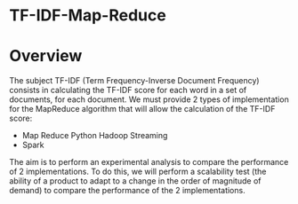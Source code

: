 # TF-IDF-Map-Reduce

# Overview
The subject TF-IDF (Term Frequency-Inverse Document Frequency) consists in calculating the TF-IDF score for each word in a set of documents, for each document. We must provide 2 types of implementation for the MapReduce algorithm that will allow the calculation of the TF-IDF score:
- Map Reduce Python Hadoop Streaming
- Spark

The aim is to perform an experimental analysis to compare the performance of 2 implementations. To do this, we will perform a scalability test (the ability of a product to adapt to a change in the order of magnitude of demand) to compare the performance of the 2 implementations.
